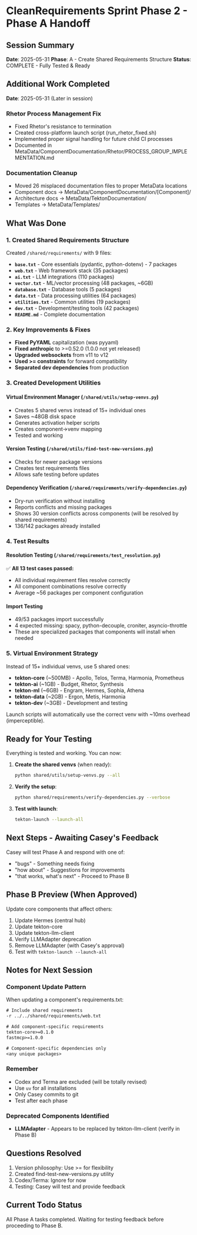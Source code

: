 # CleanRequirements Sprint Phase 2 - Phase A Handoff

## Session Summary
**Date**: 2025-05-31
**Phase**: A - Create Shared Requirements Structure
**Status**: COMPLETE - Fully Tested & Ready

## Additional Work Completed
**Date**: 2025-05-31 (Later in session)

### Rhetor Process Management Fix
- Fixed Rhetor's resistance to termination
- Created cross-platform launch script (run_rhetor_fixed.sh)
- Implemented proper signal handling for future child CI processes
- Documented in MetaData/ComponentDocumentation/Rhetor/PROCESS_GROUP_IMPLEMENTATION.md

### Documentation Cleanup
- Moved 26 misplaced documentation files to proper MetaData locations
- Component docs → MetaData/ComponentDocumentation/[Component]/
- Architecture docs → MetaData/TektonDocumentation/
- Templates → MetaData/Templates/

## What Was Done

### 1. Created Shared Requirements Structure
Created `/shared/requirements/` with 9 files:

- **`base.txt`** - Core essentials (pydantic, python-dotenv) - 7 packages
- **`web.txt`** - Web framework stack (35 packages)
- **`ai.txt`** - LLM integrations (110 packages)
- **`vector.txt`** - ML/vector processing (48 packages, ~6GB)
- **`database.txt`** - Database tools (5 packages)
- **`data.txt`** - Data processing utilities (64 packages)
- **`utilities.txt`** - Common utilities (19 packages)
- **`dev.txt`** - Development/testing tools (42 packages)
- **`README.md`** - Complete documentation

### 2. Key Improvements & Fixes
- **Fixed PyYAML** capitalization (was pyyaml)
- **Fixed anthropic** to >=0.52.0 (1.0.0 not yet released)
- **Upgraded websockets** from v11 to v12
- **Used >= constraints** for forward compatibility
- **Separated dev dependencies** from production

### 3. Created Development Utilities

#### Virtual Environment Manager (`/shared/utils/setup-venvs.py`)
- Creates 5 shared venvs instead of 15+ individual ones
- Saves ~48GB disk space
- Generates activation helper scripts
- Creates component→venv mapping
- Tested and working

#### Version Testing (`/shared/utils/find-test-new-versions.py`)
- Checks for newer package versions
- Creates test requirements files
- Allows safe testing before updates

#### Dependency Verification (`/shared/requirements/verify-dependencies.py`)
- Dry-run verification without installing
- Reports conflicts and missing packages
- Shows 30 version conflicts across components (will be resolved by shared requirements)
- 136/142 packages already installed

### 4. Test Results

#### Resolution Testing (`/shared/requirements/test_resolution.py`)
✅ **All 13 test cases passed:**
- All individual requirement files resolve correctly
- All component combinations resolve correctly
- Average ~56 packages per component configuration

#### Import Testing
- 49/53 packages import successfully
- 4 expected missing: spacy, python-decouple, croniter, asyncio-throttle
- These are specialized packages that components will install when needed

### 5. Virtual Environment Strategy
Instead of 15+ individual venvs, use 5 shared ones:
- **tekton-core** (~500MB) - Apollo, Telos, Terma, Harmonia, Prometheus
- **tekton-ai** (~1GB) - Budget, Rhetor, Synthesis
- **tekton-ml** (~6GB) - Engram, Hermes, Sophia, Athena
- **tekton-data** (~2GB) - Ergon, Metis, Harmonia
- **tekton-dev** (~3GB) - Development and testing

Launch scripts will automatically use the correct venv with ~10ms overhead (imperceptible).

## Ready for Your Testing

Everything is tested and working. You can now:

1. **Create the shared venvs** (when ready):
   ```bash
   python shared/utils/setup-venvs.py --all
   ```

2. **Verify the setup**:
   ```bash
   python shared/requirements/verify-dependencies.py --verbose
   ```

3. **Test with launch**:
   ```bash
   tekton-launch --launch-all
   ```

## Next Steps - Awaiting Casey's Feedback

Casey will test Phase A and respond with one of:
- "bugs" - Something needs fixing
- "how about" - Suggestions for improvements
- "that works, what's next" - Proceed to Phase B

## Phase B Preview (When Approved)

Update core components that affect others:
1. Update Hermes (central hub)
2. Update tekton-core
3. Update tekton-llm-client
4. Verify LLMAdapter deprecation
5. Remove LLMAdapter (with Casey's approval)
6. Test with `tekton-launch --launch-all`

## Notes for Next Session

### Component Update Pattern
When updating a component's requirements.txt:
```txt
# Include shared requirements
-r ../../shared/requirements/web.txt

# Add component-specific requirements
tekton-core>=0.1.0
fastmcp>=1.0.0

# Component-specific dependencies only
<any unique packages>
```

### Remember
- Codex and Terma are excluded (will be totally revised)
- Use `uv` for all installations
- Only Casey commits to git
- Test after each phase

### Deprecated Components Identified
- **LLMAdapter** - Appears to be replaced by tekton-llm-client (verify in Phase B)

## Questions Resolved
1. Version philosophy: Use >= for flexibility
2. Created find-test-new-versions.py utility
3. Codex/Terma: Ignore for now
4. Testing: Casey will test and provide feedback

## Current Todo Status
All Phase A tasks completed. Waiting for testing feedback before proceeding to Phase B.